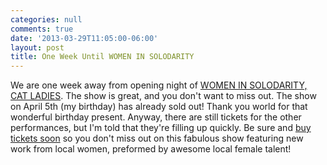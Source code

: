 ```yaml
---
categories: null
comments: true
date: '2013-03-29T11:05:00-06:00'
layout: post
title: One Week Until WOMEN IN SOLODARITY
---
```


We are one week away from opening night of [WOMEN IN SOLODARITY, CAT LADIES](https://www.facebook.com/events/102148146638070/?fref=ts). The show is great, and you don't want to miss out. The show on April 5th (my birthday) has already sold out! Thank you world for that wonderful birthday present. Anyway, there are still tickets for the other performances, but I'm told that they're filling up quickly. Be sure and [buy tickets soon](http://catladies.brownpapertickets.com/) so you don't miss out on this fabulous show featuring new work from local women, preformed by awesome local female talent!